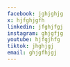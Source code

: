 ```yaml
---
facebook: jghjghjg
x: hjfghjgfh
linkedin: jfghjfgj
instagram: ghjgfjg
youtube: hjfgjhfg
tiktok: jhghjgj
email: ghjgfhjgj
---
```

